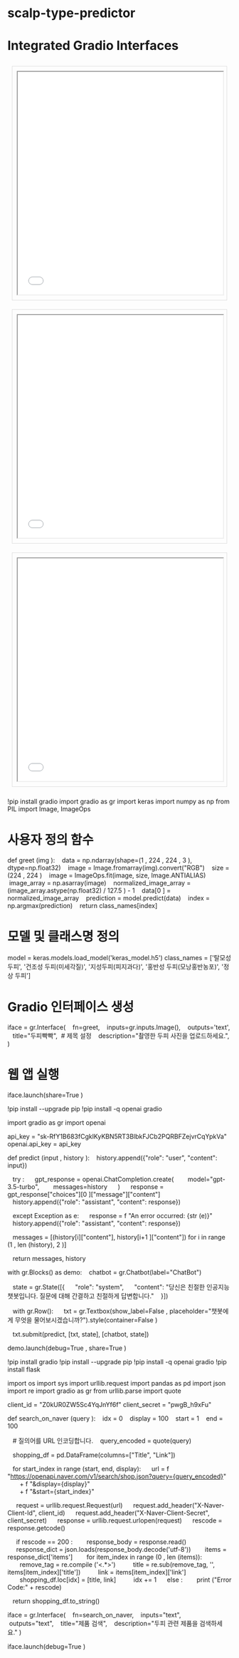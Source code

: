 # scalp-type-predictor
<!DOCTYPE html>
<html>
<head>
    <title>두피빡빡 홈페이지</title>
    <style>
        .interface-container {
            display: flex;
            flex-direction: column; /* 세로로 배치하도록 변경 */
        }
        .interface {
            flex: 1;
            padding: 10px;
            margin: 10px;
            border: 1px solid #ddd;
        }
    </style>
</head>
<body>
    <h1>Integrated Gradio Interfaces</h1>
    <div class="interface-container">
        <div class="interface">
            <!-- Embed your first Gradio interface here -->
            <iframe src="호스팅 사이트에서 제공하는 url 입력" width="100%" height="500"></iframe>
        </div>
        <div class="interface">
            <!-- Embed your second Gradio interface here -->
            <iframe src="호스팅 사이트에서 제공하는 url 입력" width="100%" height="500"></iframe>
        </div>
        <div class="interface">
            <!-- Embed your third Gradio interface here -->
            <iframe src="호스팅 사이트에서 제공하는 url 입력" width="100%" height="500"></iframe>
        </div>
    </div>
</body>
</html>


!pip install gradio
import gradio as gr
import keras
import numpy as np
from PIL import Image, ImageOps

# 사용자 정의 함수
def greet (img ):
   data = np.ndarray(shape=(1 , 224 , 224 , 3 ), dtype=np.float32)
   image = Image.fromarray(img).convert("RGB")
   size = (224 , 224 )
   image = ImageOps.fit(image, size, Image.ANTIALIAS)
   image_array = np.asarray(image)
   normalized_image_array = (image_array.astype(np.float32) / 127.5 ) - 1
   data[0 ] = normalized_image_array
   prediction = model.predict(data)
   index = np.argmax(prediction)
   return class_names[index]

# 모델 및 클래스명 정의
model = keras.models.load_model('keras_model.h5')
class_names = ['탈모성 두피', '건조성 두피(미세각질)', '지성두피(피지과다)', '홍반성 두피(모낭홍반농포)', '정상 두피']

# Gradio 인터페이스 생성
iface = gr.Interface(
   fn=greet,
   inputs=gr.inputs.Image(),
   outputs='text',
   title="두피빡빡",  # 제목 설정
   description="촬영한 두피 사진을 업로드하세요.",
)

# 웹 앱 실행
iface.launch(share=True )


!pip install --upgrade pip
!pip install -q openai gradio

import gradio as gr
import openai

api_key = "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"
openai.api_key = api_key

def predict (input , history ):
   history.append({"role": "user", "content": input})

   try :
     gpt_response = openai.ChatCompletion.create(
       model="gpt-3.5-turbo",
       messages=history
     )
     response = gpt_response["choices"][0 ]["message"]["content"]
     history.append({"role": "assistant", "content": response})

   except Exception as e:
     response = f "An error occurred: {str (e)}"
     history.append({"role": "assistant", "content": response})

   messages = [(history[i]["content"], history[i+1 ]["content"]) for i in range (1 , len (history), 2 )]

   return messages, history

with gr.Blocks() as demo:
   chatbot = gr.Chatbot(label="ChatBot")

   state = gr.State([{
     "role": "system",
     "content": "당신은 친절한 인공지능 챗봇입니다. 질문에 대해 간결하고 친절하게 답변합니다."
   }])

   with gr.Row():
     txt = gr.Textbox(show_label=False , placeholder="챗봇에게 무엇을 물어보시겠습니까?").style(container=False )

   txt.submit(predict, [txt, state], [chatbot, state])

demo.launch(debug=True , share=True )


!pip install gradio
!pip install --upgrade pip
!pip install -q openai gradio
!pip install flask


import os
import sys
import urllib.request
import pandas as pd
import json
import re
import gradio as gr
from urllib.parse import quote

client_id = "Z0kUR0ZW5Sc4YqJnYf6f"
client_secret = "pwgB_h9xFu"

def search_on_naver (query ):
   idx = 0
   display = 100
   start = 1
   end = 100

   # 질의어를 URL 인코딩합니다.
   query_encoded = quote(query)

   shopping_df = pd.DataFrame(columns=["Title", "Link"])

   for start_index in range (start, end, display):
     url = f "https://openapi.naver.com/v1/search/shop.json?query={query_encoded}" \
       + f "&display={display}" \
       + f "&start={start_index}"

     request = urllib.request.Request(url)
     request.add_header("X-Naver-Client-Id", client_id)
     request.add_header("X-Naver-Client-Secret", client_secret)
     response = urllib.request.urlopen(request)
     rescode = response.getcode()

     if rescode == 200 :
       response_body = response.read()
       response_dict = json.loads(response_body.decode('utf-8'))
       items = response_dict['items']
       for item_index in range (0 , len (items)):
         remove_tag = re.compile ('<.*>')
         title = re.sub(remove_tag, '', items[item_index]['title'])
         link = items[item_index]['link']
         shopping_df.loc[idx] = [title, link]
         idx += 1
     else :
       print ("Error Code:" + rescode)

   return shopping_df.to_string()

iface = gr.Interface(
   fn=search_on_naver,
   inputs="text",
   outputs="text",
   title="제품 검색",
   description="두피 관련 제품을 검색하세요."
)

iface.launch(debug=True )
